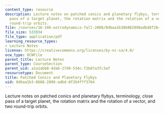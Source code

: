 ```yaml
---
content_type: resource
description: Lecture notes on patched conics and planetary flybys, terminology, close
  pass of a target planet, the rotation matrix and the rotation of a vector, and two
  round-trip orbits.
file: /courses/16-346-astrodynamics-fall-2008/0dbaa1b386882898adbd8f264fff3764_lec_12.pdf
file_size: 533934
file_type: application/pdf
learning_resource_types:
- Lecture Notes
license: https://creativecommons.org/licenses/by-nc-sa/4.0/
ocw_type: OCWFile
parent_title: Lecture Notes
parent_type: CourseSection
parent_uid: a1a1abb8-4dab-27d9-534c-f2b87a3fc3af
resourcetype: Document
title: Patched Conics and Planetary Flybys
uid: 0dbaa1b3-8688-2898-adbd-8f264fff3764
---
```

Lecture notes on patched conics and planetary flybys, terminology, close pass of a target planet, the rotation matrix and the rotation of a vector, and two round-trip orbits.